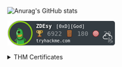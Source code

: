 [//]: <> (GitHub stats and most used languages)
![Anurag's GitHub stats](https://github-readme-stats.vercel.app/api?username=ZDEsy&show_icons=true&theme=dark)

<p align="left"><a href="https://tryhackme.com/p/ZDEsy" target="_blank"><img src="assets/THM_ZDEsy.png"></a></p>

[//]: <> (IMAGES)
<details>
  <summary>THM Certificates</summary>
  <p float="left">
  <img src="THM-Certs/THM-CompTIA-Pentest+-Learning-Path.png" alt="THM-CompTIA-Pentest+-Learning-Path" width="33%" />
  <img src="THM-Certs/THM-Complete-Beginner-Learning-Path.png" alt="THM-Complete-Beginner-Learning-Path" width="33%" />
  <img src="THM-Certs/THM-Introduction-to-Cyber-Security-Learning-Path.png" alt="THM-Introduction-to-Cyber-Security-Learning-Path" width="33%" />
</p>
  <p float="left">
  <img src="THM-Certs/THM-Jr-Penetration-Tester-Learning-Path.png" alt="THM-Jr-Penetration-Tester-Learning-Path" width="33%" />
  <img src="THM-Certs/THM-Offensive-Pentesting-Learning-Path.png" alt="THM-Offensive-Pentesting-Learning-Path" width="33%" />
  <img src="THM-Certs/THM-Pre-Security-Learning-Path.png" alt="THM-Pre-Security-Learning-Path.png" width="33%" />
</p>
  <p float="left">
  <img src="THM-Certs/THM-Red-Teaming-Learning-Path.png" alt="THM-Red-Teaming-Learning-Path" width="33%" />
  <img src="THM-Certs/THM-Web-Fundamentals-Learning-Path.png" alt="THM-Web-Fundamentals-Learning-Path" width="33%" />
  <img src="THM-Certs/THM-Coming-Soon.png" alt="THM-Coming-Soon" width="33%" />
</p>
</details>
